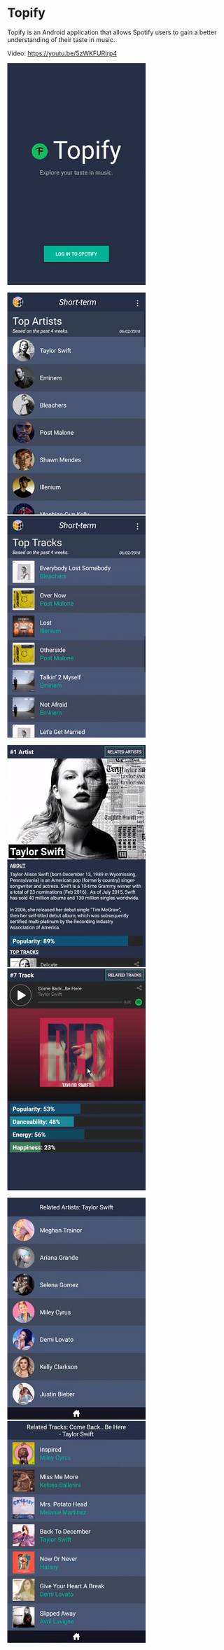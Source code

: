 # Topify
Topify is an Android application that allows Spotify users to gain a better understanding of their taste in music.

Video: <a href="https://youtu.be/5zWKFURIrp4" target="_blank">https://youtu.be/5zWKFURIrp4</a>

<a href="https://raw.githubusercontent.com/tilevi/topify/master/images/login_screen.png"><img src="images/login_screen.png"/></a>

<a href="https://raw.githubusercontent.com/tilevi/topify/master/images/top_artists.png"><img src="images/top_artists.png"/></a> <a href="https://raw.githubusercontent.com/tilevi/topify/master/images/top_tracks.png"><img src="images/top_tracks.png"/></a>

<a href="https://raw.githubusercontent.com/tilevi/topify/master/images/artist.png"><img src="images/artist.png"/></a> <a href="https://raw.githubusercontent.com/tilevi/topify/master/images/track.png"><img src="images/track.png"/></a>

<a href="https://raw.githubusercontent.com/tilevi/topify/master/images/related_artists.png"><img src="images/related_artists.png"/></a> <a href="https://raw.githubusercontent.com/tilevi/topify/master/images/related_tracks.png"><img src="images/related_tracks.png"/></a>
